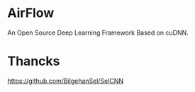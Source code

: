 # AirFlow
An Open Source Deep Learning Framework Based on cuDNN.
# Thancks
https://github.com/BilgehanSel/SelCNN
